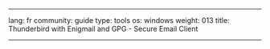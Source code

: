 

---

lang: fr
community: guide
type: tools
os: windows
weight: 013
title: Thunderbird with Enigmail and GPG - Secure Email Client

---

<stub>

